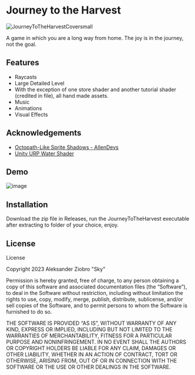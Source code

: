 
# Journey to the Harvest
![JourneyToTheHarvestCoversmall](https://user-images.githubusercontent.com/54987160/231079820-4b354416-0f58-4b37-8abc-a469d0073e3e.png)

A game in which you are a long way from home. The joy is in the journey, not the goal.


## Features

- Raycasts
- Large Detailed Level
- With the exception of one store shader and another tutorial shader (credited in file), all hand made assets.
- Music
- Animations
- Visual Effects


## Acknowledgements

 - [Octopath-Like Sprite Shadows - AllenDevs](https://youtu.be/flu2PNRUAso)
 - [Unity URP Water Shader](https://assetstore.unity.com/packages/2d/textures-materials/water/simple-water-shader-urp-191449)


## Demo

![image](https://user-images.githubusercontent.com/54987160/231079278-dd49955d-b555-496c-bec1-e87ab73c2947.png)



## Installation

Download the zip file in Releases, run the JourneyToTheHarvest executable after extracting to folder of your choice, enjoy.
    
## License
License

Copyright 2023 Aleksander Ziobro "Sky"

Permission is hereby granted, free of charge, to any person obtaining a copy of this software and associated documentation files (the “Software”), to deal in the Software without restriction, including without limitation the rights to use, copy, modify, merge, publish, distribute, sublicense, and/or sell copies of the Software, and to permit persons to whom the Software is furnished to do so.

THE SOFTWARE IS PROVIDED “AS IS”, WITHOUT WARRANTY OF ANY KIND, EXPRESS OR IMPLIED, INCLUDING BUT NOT LIMITED TO THE WARRANTIES OF MERCHANTABILITY, FITNESS FOR A PARTICULAR PURPOSE AND NONINFRINGEMENT. IN NO EVENT SHALL THE AUTHORS OR COPYRIGHT HOLDERS BE LIABLE FOR ANY CLAIM, DAMAGES OR OTHER LIABILITY, WHETHER IN AN ACTION OF CONTRACT, TORT OR OTHERWISE, ARISING FROM, OUT OF OR IN CONNECTION WITH THE SOFTWARE OR THE USE OR OTHER DEALINGS IN THE SOFTWARE.
